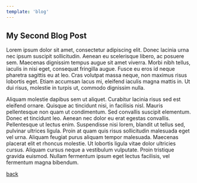 ```yaml
---
template: 'blog'
---
```


## My Second Blog Post
Lorem ipsum dolor sit amet, consectetur adipiscing elit. Donec lacinia urna nec ipsum suscipit sollicitudin. Aenean eu scelerisque libero, ac posuere sem. Maecenas dignissim tempus augue sit amet viverra. Morbi nibh tellus, iaculis in nisi eget, consequat fringilla augue. Fusce eu eros id neque pharetra sagittis eu at leo. Cras volutpat massa neque, non maximus risus lobortis eget. Etiam accumsan lacus mi, eleifend iaculis magna mattis in. Ut dui risus, molestie in turpis ut, commodo dignissim nulla.

Aliquam molestie dapibus sem ut aliquet. Curabitur lacinia risus sed est eleifend ornare. Quisque ac tincidunt nisi, in facilisis nisl. Mauris pellentesque non quam ut condimentum. Sed convallis suscipit elementum. Donec et tincidunt leo. Aenean nec dolor eu erat egestas convallis. Pellentesque ut lectus enim. Suspendisse nisi lorem, blandit ut tellus sed, pulvinar ultrices ligula. Proin at quam quis risus sollicitudin malesuada eget vel urna. Aliquam feugiat purus aliquam tempor malesuada. Maecenas placerat elit et rhoncus molestie. Ut lobortis ligula vitae dolor ultricies cursus. Aliquam cursus neque a vestibulum vulputate. Proin tristique gravida euismod. Nullam fermentum ipsum eget lectus facilisis, vel fermentum magna bibendum.

[back](/)